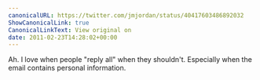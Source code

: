 ```yaml
---
canonicalURL: https://twitter.com/jmjordan/status/40417603486892032
ShowCanonicalLink: true
CanonicalLinkText: View original on
date: 2011-02-23T14:28:02+00:00
---
```

Ah. I love when people "reply all" when they shouldn't. Especially when the email contains personal information.